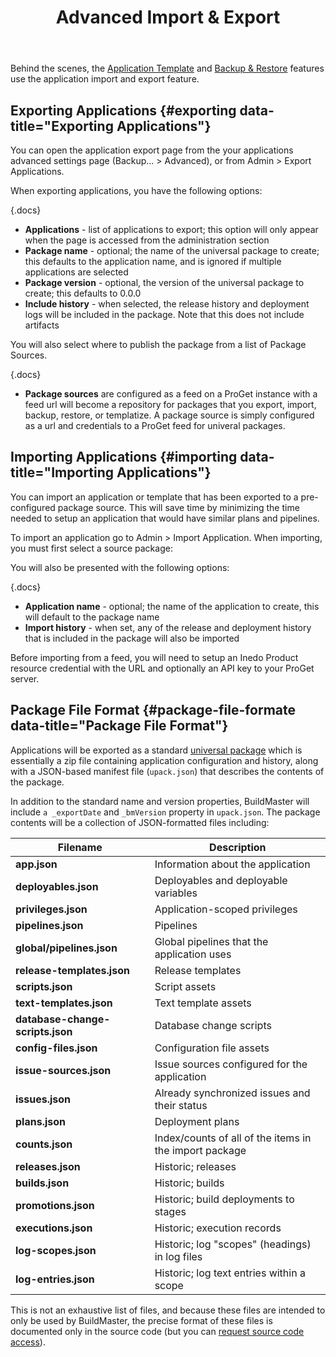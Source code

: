 ﻿---
title: Advanced Import & Export
sequence: 400
show-headings-in-nav: true
---

Behind the scenes, the [Application Template](templates) and [Backup & Restore](backup-restore) features use the application import and export feature.

## Exporting Applications {#exporting data-title="Exporting Applications"}

You can open the application export page from the your applications advanced settings page (Backup... > Advanced), or from Admin > Export Applications. 

When exporting applications, you have the following options:

{.docs}
- **Applications** - list of applications to export; this option will only appear when the page is accessed from the administration section
- **Package name** - optional; the name of the universal package to create; this defaults to the application name, and is ignored if multiple applications are selected
- **Package version** - optional, the version of the universal package to create; this defaults to 0.0.0
- **Include history** - when selected, the release history and deployment logs will be included in the package. Note that this does not include artifacts

You will also select where to publish the package from a list of Package Sources.

{.docs}
- **Package sources** are configured as a feed on a ProGet instance with a feed url will become a repository for packages that you export, import, backup, restore, or templatize. A package source is simply configured as a url and credentials to a ProGet feed for univeral packages. 


## Importing Applications {#importing data-title="Importing Applications"}
You can import an application or template that has been exported to a pre-configured package source. This will save time by minimizing the time needed to setup an application that would have similar plans and pipelines.

To import an application go to Admin > Import Application. When importing, you must first select a source package:

You will also be presented with the following options:

{.docs}
- **Application name** - optional; the name of the application to create, this will default to the package name
- **Import history** - when set, any of the release and deployment history that is included in the package will also be imported

Before importing from a feed, you will need to setup an Inedo Product resource credential with the URL and optionally an API key to your ProGet server.

## Package File Format {#package-file-formate data-title="Package File Format"}

Applications will be exported as a standard [universal package](/docs/proget/core-concepts/packages) which is essentially a zip file containing application configuration and history, along with a JSON-based manifest file (`upack.json`) that describes the contents of the package.

In addition to the standard name and version properties, BuildMaster will include `a _exportDate` and `_bmVersion` property in `upack.json`. The package contents will be a collection of JSON-formatted files including:

| Filename | Description |
| -------- | ----------- |
| **app.json** | Information about the application |
| **deployables.json** | Deployables and deployable variables |
| **privileges.json** | Application-scoped privileges |
| **pipelines.json** | Pipelines |
| **global/pipelines.json** | Global pipelines that the application uses |
| **release-templates.json** | Release templates |
| **scripts.json** | Script assets |
| **text-templates.json** | Text template assets |
| **database-change-scripts.json** | Database change scripts |
| **config-files.json** | Configuration file assets |
| **issue-sources.json** | Issue sources configured for the application |
| **issues.json** | Already synchronized issues and their status |
| **plans.json** | Deployment plans |
| **counts.json** | Index/counts of all of the items in the import package |
| **releases.json** | Historic; releases |
| **builds.json** | Historic; builds |
| **promotions.json** | Historic; build deployments to stages |
| **executions.json** | Historic; execution records |
| **log-scopes.json** | Historic; log "scopes" (headings) in log files |
| **log-entries.json** | Historic; log text entries within a scope |

This is not an exhaustive list of files, and because these files are intended to only be used by BuildMaster, the precise format of these files is documented only in the source code (but you can [request source code access](https://inedo.com/contact)).
